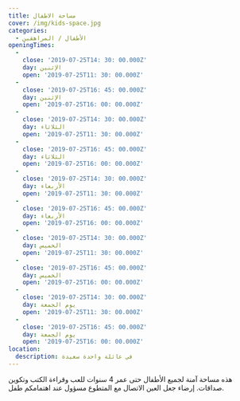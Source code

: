 ```yaml
---
title: مساحة الاطفال
cover: /img/kids-space.jpg
categories:
  - الأطفال / المراهقين
openingTimes:
  - 
    close: '2019-07-25T14: 30: 00.000Z'
    day: الإثنين
    open: '2019-07-25T11: 30: 00.000Z'
  - 
    close: '2019-07-25T16: 45: 00.000Z'
    day: الإثنين
    open: '2019-07-25T16: 00: 00.000Z'
  - 
    close: '2019-07-25T14: 30: 00.000Z'
    day: الثلاثاء
    open: '2019-07-25T11: 30: 00.000Z'
  - 
    close: '2019-07-25T16: 45: 00.000Z'
    day: الثلاثاء
    open: '2019-07-25T16: 00: 00.000Z'
  - 
    close: '2019-07-25T14: 30: 00.000Z'
    day: الأربعاء
    open: '2019-07-25T11: 30: 00.000Z'
  - 
    close: '2019-07-25T16: 45: 00.000Z'
    day: الأربعاء
    open: '2019-07-25T16: 00: 00.000Z'
  - 
    close: '2019-07-25T14: 30: 00.000Z'
    day: الخميس
    open: '2019-07-25T11: 30: 00.000Z'
  - 
    close: '2019-07-25T16: 45: 00.000Z'
    day: الخميس
    open: '2019-07-25T16: 00: 00.000Z'
  - 
    close: '2019-07-25T14: 30: 00.000Z'
    day: يوم الجمعة
    open: '2019-07-25T11: 30: 00.000Z'
  - 
    close: '2019-07-25T16: 45: 00.000Z'
    day: يوم الجمعة
    open: '2019-07-25T16: 00: 00.000Z'
location:
  description: في عائلة واحدة سعيدة
---
```


هذه مساحة آمنة لجميع الأطفال حتى عمر 4 سنوات للعب وقراءة الكتب وتكوين صداقات. إرضاء جعل العين الاتصال مع المتطوع مسؤول عند اهتمامكم طفل.